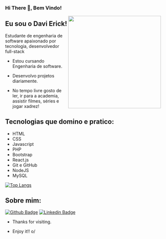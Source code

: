 
### Hi There 👋, Bem Vindo! 

<img align="right" width="300" height="300" src="https://i.pinimg.com/originals/3a/fc/05/3afc05ad6ff20f864a452c5312ebb41e.gif">

## Eu sou o Davi Erick!
 
Estudante de engenharia de software apaixonado por tecnologia, desenvolvedor full-stack
<br/>
- Estou cursando Engenharia de software.

- Desenvolvo projetos diariamente.

- No tempo livre gosto de ler, ir para a academia, assistir filmes, séries e jogar xadrez!

## Tecnologias que domino e pratico:

- HTML
- CSS
- Javascript
- PHP
- Bootstrap       
- React.js
- Git e GitHub
- NodeJS
- MySQL

[![Top Langs](https://github-readme-stats.vercel.app/api/top-langs/?username=davierick&layout=compact)](https://github.com/davierick/github-readme-stats)

## Sobre mim:
[![Github Badge](https://img.shields.io/badge/GitHub-100000?style=for-the-badge&logo=github&logoColor=white=https://github.com/davierick)](https://github.com/davierick)
[![Linkedin Badge](https://img.shields.io/badge/LinkedIn-0077B5?style=for-the-badge&logo=linkedin&logoColor=white=https://https://www.linkedin.com/in/davi-erick-979805261/)](https://www.linkedin.com/in/davi-erick-979805261/)

- Thanks for visiting. 

- Enjoy it!! o/
